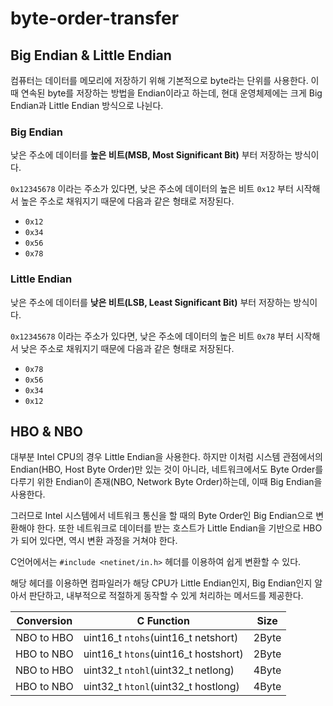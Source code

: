 # byte-order-transfer

## Big Endian & Little Endian

컴퓨터는 데이터를 메모리에 저장하기 위해 기본적으로 byte라는 단위를 사용한다.
이때 연속된 byte를 저장하는 방법을 Endian이라고 하는데, 현대 운영체제에는 크게 Big Endian과 Little Endian 방식으로 나뉜다.

### Big Endian

낮은 주소에 데이터를 **높은 비트(MSB, Most Significant Bit)** 부터 저장하는 방식이다.

```0x12345678``` 이라는 주소가 있다면, 낮은 주소에 데이터의 높은 비트 ```0x12``` 부터 시작해서 높은 주소로 채워지기 때문에 다음과 같은 형태로 저장된다.

- ```0x12```
- ```0x34```
- ```0x56```
- ```0x78```

### Little Endian

낮은 주소에 데이터를 **낮은 비트(LSB, Least Significant Bit)** 부터 저장하는 방식이다.

```0x12345678``` 이라는 주소가 있다면, 낮은 주소에 데이터의 높은 비트 ```0x78``` 부터 시작해서 낮은 주소로 채워지기 때문에 다음과 같은 형태로 저장된다.

- ```0x78```
- ```0x56```
- ```0x34```
- ```0x12```

## HBO & NBO

대부분 Intel CPU의 경우 Little Endian을 사용한다. 하지만 이처럼 시스템 관점에서의 Endian(HBO, Host Byte Order)만 있는 것이 아니라, 네트워크에서도 Byte Order를 다루기 위한 Endian이 존재(NBO, Network Byte Order)하는데, 이때 Big Endian을 사용한다.

그러므로 Intel 시스템에서 네트워크 통신을 할 때의 Byte Order인 Big Endian으로 변환해야 한다. 또한 네트워크로 데이터를 받는 호스트가 Little Endian을 기반으로 HBO가 되어 있다면, 역시 변환 과정을 거쳐야 한다.

C언어에서는 ```#include <netinet/in.h>``` 헤더를 이용하여 쉽게 변환할 수 있다.

해당 헤더를 이용하면 컴파일러가 해당 CPU가 Little Endian인지, Big Endian인지 알아서 판단하고, 내부적으로 적절하게 동작할 수 있게 처리하는 메서드를 제공한다.

|Conversion|C Function|Size|
|---|---|---|
|NBO to HBO|uint16_t ```ntohs```(uint16_t netshort)|2Byte|
|HBO to NBO|uint16_t ```htons```(uint16_t hostshort)|2Byte|
|NBO to HBO|uint32_t ```ntohl```(uint32_t netlong)|4Byte|
|HBO to NBO|uint32_t ```htonl```(uint32_t hostlong)|4Byte|




